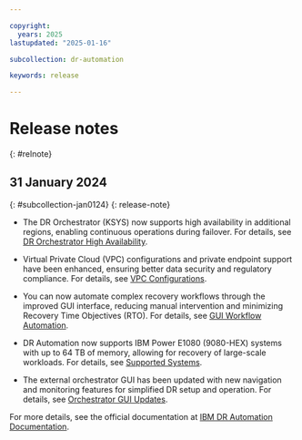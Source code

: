 ```yaml
---

copyright:
  years: 2025
lastupdated: "2025-01-16"

subcollection: dr-automation

keywords: release

---
```


# Release notes
{: #relnote}

## 31 January 2024
{: #subcollection-jan0124}
{: release-note}
 
- The DR Orchestrator (KSYS) now supports high availability in additional regions, enabling continuous operations during failover. For details, see [DR Orchestrator High Availability](#ha).

- Virtual Private Cloud (VPC) configurations and private endpoint support have been enhanced, ensuring better data security and regulatory compliance. For details, see [VPC Configurations](#vpc).

- You can now automate complex recovery workflows through the improved GUI interface, reducing manual intervention and minimizing Recovery Time Objectives (RTO). For details, see [GUI Workflow Automation](#cinstance).

- DR Automation now supports IBM Power E1080 (9080-HEX) systems with up to 64 TB of memory, allowing for recovery of large-scale workloads. For details, see [Supported Systems](#hs).

- The external orchestrator GUI has been updated with new navigation and monitoring features for simplified DR setup and operation. For details, see [Orchestrator GUI Updates](#manage-exter).

For more details, see the official documentation at [IBM DR Automation Documentation](https://cloud.ibm.com/docs/dr-automation-powervs).
